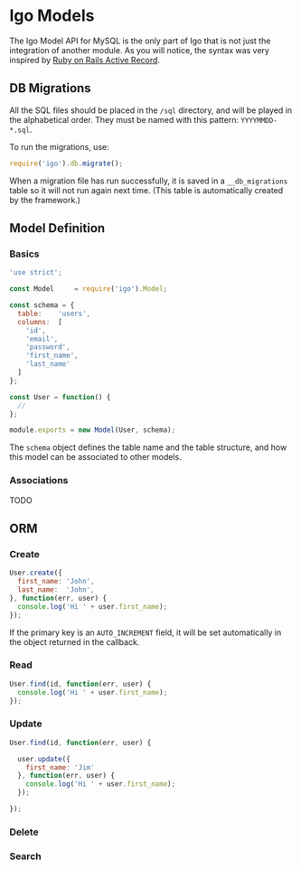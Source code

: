 
# Igo Models

The Igo Model API for MySQL is the only part of Igo that is not just the integration of another module.
As you will notice, the syntax was very inspired by [Ruby on Rails Active Record](http://guides.rubyonrails.org/active_record_basics.html).

## DB Migrations

All the SQL files should be placed in the `/sql` directory, and will be played in the alphabetical order.
They must be named with this pattern: `YYYYMMDD-*.sql`.

To run the migrations, use:
```js
require('igo').db.migrate();
```

When a migration file has run successfully, it is saved in a `__db_migrations` table so it will not run again next time. (This table is automatically created by the framework.)


## Model Definition

### Basics

```js
'use strict';

const Model     = require('igo').Model;

const schema = {
  table:    'users',
  columns:  [
    'id',
    'email',
    'password',
    'first_name',
    'last_name'
  ]
};

const User = function() {
  //
};

module.exports = new Model(User, schema);
```

The `schema` object defines the table name and the table structure, and how this model can be associated to other models.

### Associations
TODO

## ORM

### Create

```js
User.create({
  first_name: 'John',
  last_name:  'John',
}, function(err, user) {
  console.log('Hi ' + user.first_name);
});
```

If the primary key is an `AUTO_INCREMENT` field, it will be set automatically in the object returned in the callback.

### Read

```js
User.find(id, function(err, user) {
  console.log('Hi ' + user.first_name);
});
```

### Update

```js
User.find(id, function(err, user) {

  user.update({
    first_name: 'Jim'
  }, function(err, user) {
    console.log('Hi ' + user.first_name);
  });

});
```

### Delete

### Search
